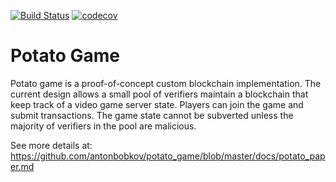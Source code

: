 
[![Build Status](https://travis-ci.org/antonbobkov/potato_game.svg?branch=master)](https://travis-ci.org/antonbobkov/potato_game)
[![codecov](https://codecov.io/gh/antonbobkov/potato_game/branch/master/graph/badge.svg)](https://codecov.io/gh/antonbobkov/potato_game)

# Potato Game

Potato game is a proof-of-concept custom blockchain implementation.
The current design allows a small pool of verifiers maintain a blockchain that keep track of a video game server state.
Players can join the game and submit transactions.
The game state cannot be subverted unless the majority of verifiers in the pool are malicious.

See more details at: https://github.com/antonbobkov/potato_game/blob/master/docs/potato_paper.md
